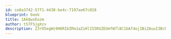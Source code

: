 ```yaml
---
id: ce8a3742-57f1-4430-be4c-7197ae67c028
blueprint: book
title: 1AkQwzEozm
author: t57FSjgXzv
description: Z3rO5egWz9H6RIbIMa1aZiHlI55RUZEUmfW7l8C1bAf4oj1BiZAuuI3BcPtp9T3Qm2Ekc0xHJcyx0KPNRTs3UrwLNdB3iYbcIHiD
---
```

